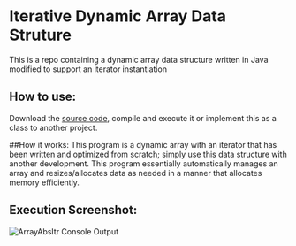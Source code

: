 # Iterative Dynamic Array Data Struture
This is a repo containing a dynamic array data structure written in Java modified to support an iterator instantiation

## How to use:
Download the [source code](https://github.com/Austin-Daigle/Iterative-Dynamic-Array-Algorithm/blob/main/ArrayAbsItr.java), compile and execute it or implement this as a class to another project.

##How it works:
This program is a dynamic array with an iterator that has been written and optimized from scratch; simply use this data structure with another development. This program essentially automatically manages an array and resizes/allocates data as needed in a manner that allocates memory efficiently.

## Execution Screenshot: 
![ArrayAbsItr Console Output](https://user-images.githubusercontent.com/100094056/193485142-8c55580c-171f-4732-9e1f-3f33b0cce6a9.PNG)
